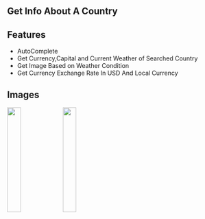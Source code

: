 
## Get Info About A Country

## Features

- AutoComplete
- Get Currency,Capital and Current Weather of Searched Country
- Get Image Based on Weather Condition
- Get Currency Exchange Rate In USD And Local Currency


## Images
<img src="https://user-images.githubusercontent.com/111425523/189473050-a4d12f74-f417-4972-abb2-5157f857fa0b.jpg" width=25% height=25%>
<img src="https://user-images.githubusercontent.com/111425523/189473068-e465c9f0-4d89-4761-aff1-1aedf07abfde.jpg" width=25% height=25%>



